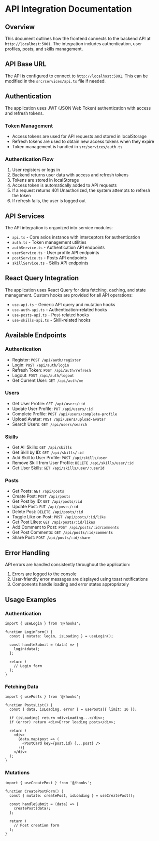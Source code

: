 # API Integration Documentation

## Overview

This document outlines how the frontend connects to the backend API at `http://localhost:5001`. The integration includes authentication, user profiles, posts, and skills management.

## API Base URL

The API is configured to connect to `http://localhost:5001`. This can be modified in the `src/services/api.ts` file if needed.

## Authentication

The application uses JWT (JSON Web Token) authentication with access and refresh tokens.

### Token Management

- Access tokens are used for API requests and stored in localStorage
- Refresh tokens are used to obtain new access tokens when they expire
- Token management is handled in `src/services/auth.ts`

### Authentication Flow

1. User registers or logs in
2. Backend returns user data with access and refresh tokens
3. Tokens are stored in localStorage
4. Access token is automatically added to API requests
5. If a request returns 401 Unauthorized, the system attempts to refresh the token
6. If refresh fails, the user is logged out

## API Services

The API integration is organized into service modules:

- `api.ts` - Core axios instance with interceptors for authentication
- `auth.ts` - Token management utilities
- `authService.ts` - Authentication API endpoints
- `userService.ts` - User profile API endpoints
- `postService.ts` - Posts API endpoints
- `skillService.ts` - Skills API endpoints

## React Query Integration

The application uses React Query for data fetching, caching, and state management. Custom hooks are provided for all API operations:

- `use-api.ts` - Generic API query and mutation hooks
- `use-auth-api.ts` - Authentication-related hooks
- `use-posts-api.ts` - Post-related hooks
- `use-skills-api.ts` - Skill-related hooks

## Available Endpoints

### Authentication

- Register: `POST /api/auth/register`
- Login: `POST /api/auth/login`
- Refresh Token: `POST /api/auth/refresh`
- Logout: `POST /api/auth/logout`
- Get Current User: `GET /api/auth/me`

### Users

- Get User Profile: `GET /api/users/:id`
- Update User Profile: `PUT /api/users/:id`
- Complete Profile: `POST /api/users/complete-profile`
- Upload Avatar: `POST /api/users/upload-avatar`
- Search Users: `GET /api/users/search`

### Skills

- Get All Skills: `GET /api/skills`
- Get Skill by ID: `GET /api/skills/:id`
- Add Skill to User Profile: `POST /api/skills/user`
- Remove Skill from User Profile: `DELETE /api/skills/user/:id`
- Get User Skills: `GET /api/skills/user/:userId`

### Posts

- Get Posts: `GET /api/posts`
- Create Post: `POST /api/posts`
- Get Post by ID: `GET /api/posts/:id`
- Update Post: `PUT /api/posts/:id`
- Delete Post: `DELETE /api/posts/:id`
- Toggle Like on Post: `POST /api/posts/:id/like`
- Get Post Likes: `GET /api/posts/:id/likes`
- Add Comment to Post: `POST /api/posts/:id/comments`
- Get Post Comments: `GET /api/posts/:id/comments`
- Share Post: `POST /api/posts/:id/share`

## Error Handling

API errors are handled consistently throughout the application:

1. Errors are logged to the console
2. User-friendly error messages are displayed using toast notifications
3. Components handle loading and error states appropriately

## Usage Examples

### Authentication

```tsx
import { useLogin } from '@/hooks';

function LoginForm() {
  const { mutate: login, isLoading } = useLogin();
  
  const handleSubmit = (data) => {
    login(data);
  };
  
  return (
    // Login form
  );
}
```

### Fetching Data

```tsx
import { usePosts } from '@/hooks';

function PostsList() {
  const { data, isLoading, error } = usePosts({ limit: 10 });
  
  if (isLoading) return <div>Loading...</div>;
  if (error) return <div>Error loading posts</div>;
  
  return (
    <div>
      {data.map(post => (
        <PostCard key={post.id} {...post} />
      ))}
    </div>
  );
}
```

### Mutations

```tsx
import { useCreatePost } from '@/hooks';

function CreatePostForm() {
  const { mutate: createPost, isLoading } = useCreatePost();
  
  const handleSubmit = (data) => {
    createPost(data);
  };
  
  return (
    // Post creation form
  );
}
```